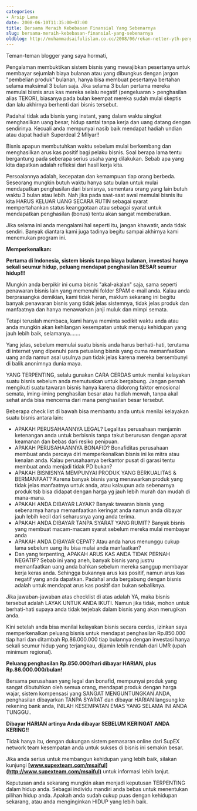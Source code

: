 ```yaml
---
categories:
- Arsip Lama
date: 2008-06-10T11:35:00+07:00
title: Bersama Meraih Kebebasan Finansial Yang Sebenarnya
slug: bersama-meraih-kebebasan-finansial-yang-sebenarnya
oldblog: http://muhammadsaifulislam.co.cc/2008/06/rekan-netter-yth-pengalaman-membuktikan.html
---
```


Teman-teman blogger yang saya hormati,

Pengalaman membuktikan sistem bisnis yang mewajibkan pesertanya untuk membayar sejumlah biaya bulanan atau yang dibungkus dengan jargon "pembelian produk" bulanan, hanya bisa membuat pesertanya bertahan selama maksimal 3 bulan saja. Jika selama 3 bulan pertama mereka memulai bisnis arus kas mereka selalu negatif (pengeluaran > penghasilan alias TEKOR), biasanya pada bulan keempat mereka sudah mulai skeptis dan lalu akhirnya berhenti dari bisnis tersebut.

Padahal tidak ada bisnis yang instant, yang dalam waktu singkat menghasilkan uang besar, hidup santai tanpa kerja dan uang datang dengan sendirinya. Kecuali anda mempunyai nasib baik mendapat hadiah undian atau dapat hadiah Superdeal 2 Milyar!!

<!--more-->

Bisnis apapun membutuhkan waktu sebelum mulai berkembang dan menghasilkan arus kas positif bagi pelaku bisnis. Soal berapa lama tentu bergantung pada seberapa serius usaha yang dilakukan. Sebab apa yang kita dapatkan adalah refleksi dari hasil kerja kita.

Persoalannya adalah, kecepatan dan kemampuan tiap orang berbeda. Seseorang mungkin butuh waktu hanya satu bulan untuk mulai mendapatkan penghasilan dari bisnisnya, sementara orang yang lain butuh waktu 3 bulan atau lebih. Nah jika pada saat-saat awal memulai bisnis itu kita HARUS KELUAR UANG SECARA RUTIN sebagai syarat mempertahankan status keanggotaan atau sebagai syarat untuk mendapatkan penghasilan (bonus) tentu akan sangat memberatkan.

Jika selama ini anda mengalami hal seperti itu, jangan khawatir, anda tidak sendiri. Banyak diantara kami juga tadinya begitu sampai akhirnya kami menemukan program ini.

**Memperkenalkan:**

**Pertama di Indonesia, sistem bisnis tanpa biaya bulanan, investasi hanya sekali seumur hidup, peluang mendapat penghasilan BESAR seumur hidup!!!**

Mungkin anda berpikir ini cuma bisnis "akal-akalan" saja, sama seperti penawaran bisnis lain yang memenuhi folder SPAM e-mail anda. Kalau anda berprasangka demikian, kami tidak heran, maklum sekarang ini begitu banyak penawaran bisnis yang tidak jelas sistemnya, tidak jelas produk dan manfaatnya dan hanya menawarkan janji muluk dan mimpi semata.

Tetapi teruslah membaca, kami hanya meminta sedikit waktu anda atau anda mungkin akan kehilangan kesempatan untuk menuju kehidupan yang jauh lebih baik, selamanya.......

Yang jelas, sebelum memulai suatu bisnis anda harus berhati-hati, terutama di internet yang dipenuhi para petualang bisnis yang cuma memanfaatkan uang anda namun asal usulnya pun tidak jelas karena mereka bersembunyi di balik anonimnya dunia maya.

YANG TERPENTING, selalu gunakan CARA CERDAS untuk menilai kelayakan suatu bisnis sebelum anda memutuskan untuk bergabung. Jangan pernah mengikuti suatu tawaran bisnis hanya karena didorong faktor emosional semata, iming-iming penghasilan besar atau hadiah mewah, tanpa akal sehat anda bisa mencerna dari mana penghasilan besar tersebut.

Beberapa check list di bawah bisa membantu anda untuk menilai kelayakan suatu bisnis antara lain:

- APAKAH PERUSAHAANNYA LEGAL? Legalitas perusahaan menjamin ketenangan anda untuk berbisnis tanpa takut berurusan dengan aparat keamanan dan bebas dari resiko penipuan.
- APAKAH PERUSAHAANNYA BONAFID? Bonafiditas perusahaan membuat anda percaya diri memperkenalkan bisnis ini ke mitra atau kenalan anda. Kalau perusahaanya berkantor pusat di garasi tentu membuat anda menjadi tidak PD bukan?
- APAKAH BISNISNYA MEMPUNYAI PRODUK YANG BERKUALITAS & BERMANFAAT? Karena banyak bisnis yang menawarkan produk yang tidak jelas manfaatnya untuk anda, atau kalaupun ada sebenarnya produk tsb bisa didapat dengan harga yg jauh lebih murah dan mudah di mana-mana.
- APAKAH ANDA DIBAYAR LAYAK? Banyak tawaran bisnis yang sebenarnya hanya memanfaatkan keringat anda namun anda dibayar jauh lebih kecil dari seharusnya yang anda terima.
- APAKAH ANDA DIBAYAR TANPA SYARAT YANG RUMIT? Banyak bisnis yang membuat macam-macam syarat sebelum mereka mulai membayar anda
- APAKAH ANDA DIBAYAR CEPAT? Atau anda harus menunggu cukup lama sebelum uang itu bisa mulai anda manfaatkan?
- Dan yang terpenting, APAKAH ARUS KAS ANDA TIDAK PERNAH NEGATIF? Sebab ini yang aneh, banyak bisnis yang justru memanfaatkan uang anda bahkan sebelum mereka sanggup membayar kerja keras anda. Sehingga bukannya arus kas positif, namun arus kas negatif yang anda dapatkan. Padahal anda bergabung dengan bisnis adalah untuk mendapat arus kas positif dan bukan sebaliknya.

Jika jawaban-jawaban atas checklist di atas adalah YA, maka bisnis tersebut adalah LAYAK UNTUK ANDA IKUTI. Namun jika tidak, mohon untuk berhati-hati supaya anda tidak terjebak dalam bisnis yang akan merugikan anda.

Kini setelah anda bisa menilai kelayakan bisnis secara cerdas, izinkan saya memperkenalkan peluang bisnis untuk mendapat penghasilan Rp.850.000 tiap hari dan ditambah Rp.86.000.000 tiap bulannya dengan investasi hanya sekali seumur hidup yang terjangkau, dijamin lebih rendah dari UMR (upah minimum regional).

**Peluang penghasilan Rp.850.000/hari dibayar HARIAN, plus Rp.86.000.000/bulan!**

Bersama perusahaan yang legal dan bonafid, mempunyai produk yang sangat dibutuhkan oleh semua orang, mendapat produk dengan harga wajar, sistem kompensasi yang SANGAT MENGUNTUNGKAN ANDA, penghasilan dibayarkan TANPA SYARAT dan dibayar HARIAN langsung ke rekening bank anda, INILAH KESEMPATAN EMAS YANG SELAMA INI ANDA TUNGGU..

**Dibayar HARIAN artinya Anda dibayar SEBELUM KERINGAT ANDA KERING!!**

Tidak hanya itu, dengan dukungan sistem pemasaran online dari SupEX network team kesempatan anda untuk sukses di bisnis ini semakin besar.

Jika anda serius untuk membangun kehidupan yang lebih baik, silakan kunjungi **[www.supexteam.com/msaiful](http://www.supexteam.com/msaiful)** untuk informasi lebih lanjut.

Keputusan anda sekarang mungkin akan menjadi keputusan TERPENTING dalam hidup anda. Sebagai individu mandiri anda bebas untuk menentukan pilihan hidup anda. Apakah anda sudah cukup puas dengan kehidupan sekarang, atau anda menginginkan HIDUP yang lebih baik.

